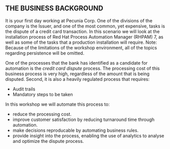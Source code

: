 ****THE BUSINESS BACKGROUND****
-------------------------------

It is your first day working at Pecunia Corp. One of the divisions of the company is the Issuer, and one of the most common, yet expensive, tasks is the dispute of a credit card transaction.
In this scenario we will look at the installation process of Red Hat Process Automation Manager (RHPAM) 7, as well as some of the tasks that a production installation will require.
Note: Because of the limitations of the workshop environment, all of the topics regarding persistence will be omitted.

One of the processes that the bank has identified as a candidate for automation is the _credit card dispute_ process. The processing cost of this business process is very high, regardless of the amount that is being disputed. Second, it is also a heavily regulated process that requires:

- Audit trails
- Mandatory steps to be taken

In this workshop we will automate this process to:
- reduce the processing cost.
- improve customer satisfaction by reducing turnaround time through automation.
- make decisions reproducable by automating business rules.
- provide insight into the process, enabling the use of analytics to analyse and optimize the dispute process.
